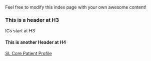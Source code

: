 Feel free to modify this index page with your own awesome content!

### This is a header at H3

IGs start at H3

#### This is another Header at H4
[SL Core Patient Profile](StructureDefinition-SLCorePatient.html)
